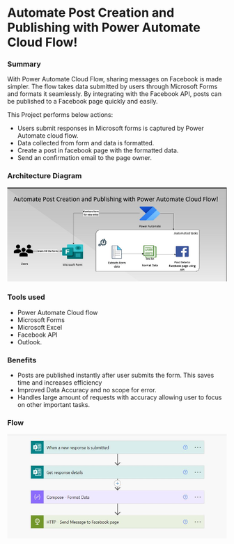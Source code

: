 # Automate Post Creation and Publishing with Power Automate Cloud Flow!

### Summary
With Power Automate Cloud Flow, sharing messages on Facebook is made simpler. The flow takes data submitted by users through Microsoft Forms and formats it
seamlessly. By integrating with the Facebook API, posts can be published to a Facebook page quickly and easily.

This Project performs below actions:

* Users submit responses in Microsoft forms is captured by Power Automate cloud flow. 
* Data collected from form and data is formatted.
* Create a post in facebook page with the formatted data. 
* Send an confirmation email to the page owner.

### Architecture Diagram

![Technical Design](/Assets/FacebookPostCreation.JPG)

### Tools used
* Power Automate Cloud flow 
* Microsoft Forms 
* Microsoft Excel
* Facebook API
* Outlook.

### Benefits
* Posts are published instantly after user submits the form. This saves time and increases efficiency
* Improved Data Accuracy and no scope for error.
* Handles large amount of requests with accuracy allowing user to focus on other important tasks.


### Flow

![Technical Design](/Assets/PostCreation_Flow.JPG)

